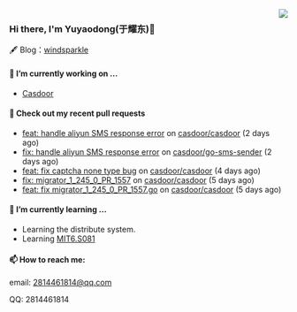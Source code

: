 <img align="right" src="https://github-readme-stats.vercel.app/api?username=leo220yuyaodog&show_icons=true&icon_color=805AD5&text_color=718096&bg_color=ffffff&hide_title=true" />

### Hi there, I'm Yuyaodong(于耀东)👋
🖋 Blog：[windsparkle](https://blog.windsparkle.top)
#### 🔭 I’m currently working on ...
- [Casdoor](https://github.com/casdoor)

#### 🔨 Check out my recent pull requests

- [feat: handle aliyun SMS response error](https://github.com/casdoor/casdoor/pull/1577) on [casdoor/casdoor](https://github.com/casdoor/casdoor) (2 days ago)
- [fix: handle aliyun SMS response error](https://github.com/casdoor/go-sms-sender/pull/15) on [casdoor/go-sms-sender](https://github.com/casdoor/go-sms-sender) (2 days ago)
- [feat: fix captcha none type bug](https://github.com/casdoor/casdoor/pull/1572) on [casdoor/casdoor](https://github.com/casdoor/casdoor) (4 days ago)
- [fix: migrator_1_245_0_PR_1557](https://github.com/casdoor/casdoor/pull/1571) on [casdoor/casdoor](https://github.com/casdoor/casdoor) (5 days ago)
- [feat: fix migrator_1_245_0_PR_1557.go](https://github.com/casdoor/casdoor/pull/1564) on [casdoor/casdoor](https://github.com/casdoor/casdoor) (5 days ago)

#### 🌱 I’m currently learning ...
- Learning the distribute system.
- Learning [MIT6.S081](https://pdos.csail.mit.edu/6.828/2021/schedule.html)

#### 📫 How to reach me:
email: 2814461814@qq.com

QQ: 2814461814
